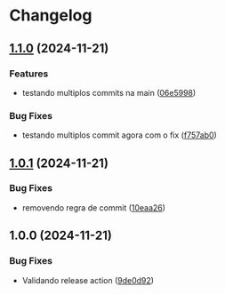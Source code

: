 # Changelog

## [1.1.0](https://github.com/felipefrodrigues/poc-automate-release/compare/v1.0.1...v1.1.0) (2024-11-21)


### Features

* testando multiplos commits na main ([06e5998](https://github.com/felipefrodrigues/poc-automate-release/commit/06e5998ddc987fa9fe48e4397483216f2ae6043b))


### Bug Fixes

* testando multiplos commit agora com o fix ([f757ab0](https://github.com/felipefrodrigues/poc-automate-release/commit/f757ab0584ca57008f54c3025c83a8fe1320b567))

## [1.0.1](https://github.com/felipefrodrigues/poc-automate-release/compare/v1.0.0...v1.0.1) (2024-11-21)


### Bug Fixes

* removendo regra de commit ([10eaa26](https://github.com/felipefrodrigues/poc-automate-release/commit/10eaa26befbf61a8053933dfebda04eb9ad367d1))

## 1.0.0 (2024-11-21)


### Bug Fixes

* Validando release action ([9de0d92](https://github.com/felipefrodrigues/poc-automate-release/commit/9de0d927cac0f8a370abd120c8d3de022fffe06d))
